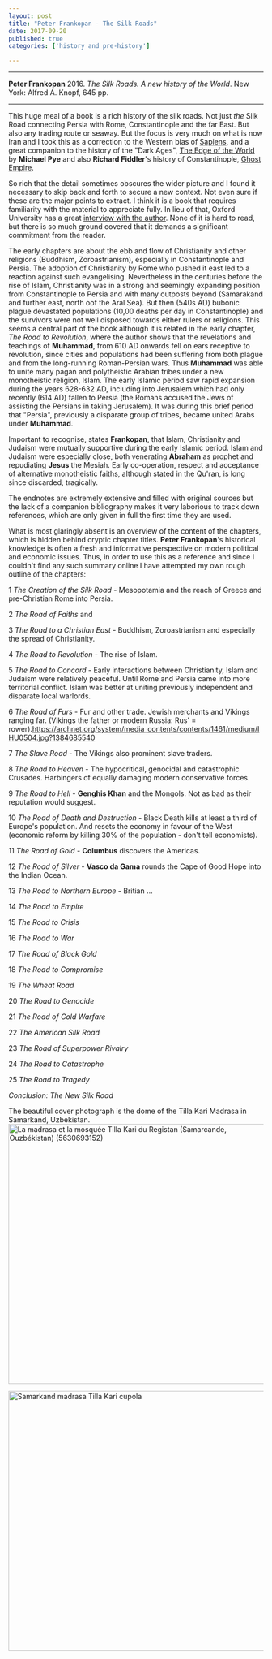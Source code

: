 ```yaml
---
layout: post
title: "Peter Frankopan - The Silk Roads"
date: 2017-09-20
published: true
categories: ['history and pre-history']

---
```



***
<b>Peter Frankopan</b> 2016. _The Silk Roads. A new history of the World_. New York: Alfred A. Knopf, 645 pp.

***


<img align="right" src="http://knopfdoubleday.com/wp-content/uploads/2016/02/Silk-Roads-jkt-for-web.jpg" alt="" />

This huge meal of a book is a rich history of the silk roads.  Not just _the_ Silk Road connecting Persia with Rome, Constantinople and the far East.  But also any trading route or seaway.  But the focus is very much on what is now Iran and 
I took this as a correction to the Western bias of [Sapiens](http://timeteam.github.io/history%20and%20pre-history/2017/09/04/sapiens.html), and a great companion to the history of the "Dark Ages", [The Edge of the World](http://timeteam.github.io/history%20and%20pre-history/2016/01/11/The-edge-of-the-world.html) by **Michael Pye** and also **Richard Fiddler**'s  history of Constantinople, [Ghost Empire](http://timeteam.github.io/history%20and%20pre-history/2017/01/04/ghost-empire.html).  

So rich that the detail sometimes obscures the wider picture and I found it necessary to skip back and forth to secure a new context.  Not even sure if these are the major points to extract.  I think it is a book that requires  familiarity with the material to appreciate fully. In lieu of that, Oxford University has a great [interview with the author](http://www.oxfordtoday.ox.ac.uk/interviews/turning-history-its-head-peter-frankopan-author-silk-roads-following-call-east). None of it is hard to read, but there is so much ground covered that it demands a significant commitment from the reader.

The early chapters are about the ebb and flow of Christianity and other religions (Buddhism, Zoroastrianism), especially in Constantinople and Persia.  The adoption of Christianity by Rome who pushed it east led to a reaction against such evangelising.  Nevertheless in the centuries before the rise of Islam, Christianity was in a strong and seemingly expanding position from Constantinople to Persia and with many outposts beyond (Samarakand and further east, north oof the Aral Sea).  But then (540s AD) bubonic plague devastated populations (10,00 deaths per day in Constantinople) and the survivors were not well disposed towards either rulers or religions.  This seems a central part of the book although it is related in the early chapter, _The Road to Revolution_, where the author shows that  the revelations and teachings of **Muhammad**, from 610 AD onwards fell on ears receptive to revolution, since cities and populations had been suffering from both plague and from the long-running Roman-Persian wars.  Thus **Muhammad** was able to unite many pagan and polytheistic Arabian tribes under a new monotheistic religion, Islam.  The early Islamic period saw rapid expansion during the years 628-632 AD, including into Jerusalem which had only recently (614 AD) fallen to Persia (the Romans accused the Jews of assisting the Persians in taking Jerusalem).  It was during this brief period that "Persia", previously a disparate group of tribes, became united Arabs under **Muhammad**. 
 
Important to recognise, states **Frankopan**, that Islam, Christianity and Judaism were mutually supportive  during the early Islamic period.  Islam and Judaism were especially close, both venerating **Abraham** as prophet and repudiating **Jesus** the Mesiah.  Early co-operation, respect and acceptance of alternative monotheistic faiths, although stated in the Qu'ran, is long since discarded, tragically. 

The endnotes are extremely extensive and filled with original sources but the lack of a companion bibliography makes it very laborious to track down references, which are only given in full the first time they are used.

What is most glaringly absent is an overview of the content of the chapters, which is hidden behind cryptic chapter titles.  **Peter Frankopan**'s historical knowledge is often a fresh and informative perspective on modern political and economic issues.  Thus, in order to use this as a reference and since I couldn't find any such summary online I have attempted my own rough outline of the chapters:

1 _The Creation of the Silk Road_  - Mesopotamia and the reach of Greece and pre-Christian Rome into Persia.

2 _The Road of Faiths_  and

3 _The Road to a Christian East_ - Buddhism, Zoroastrianism and especially the spread of Christianity. 

4 _The Road to Revolution_  - The rise of Islam.

5 _The Road to Concord_  - Early interactions between Christianity, Islam and Judaism were relatively peaceful.  Until Rome and Persia came into more territorial conflict.  Islam was better at uniting previously independent and disparate local warlords. 

6 _The Road of Furs_  - Fur and other trade.  Jewish merchants and Vikings ranging far. (Vikings the father or modern Russia:  Rus' = rower).https://archnet.org/system/media_contents/contents/1461/medium/IHU0504.jpg?1384685540

7 _The Slave Road_  - The Vikings also prominent slave traders.

8 _The Road to Heaven_  - The hypocritical, genocidal and catastrophic Crusades.  Harbingers of equally damaging modern conservative forces.

9 _The Road to Hell_  - **Genghis Khan** and the Mongols.  Not as bad as their reputation would suggest.

10 _The Road of Death and Destruction_  - Black Death kills at least a third of Europe's population. And resets the economy in favour of the West (economic reform by killing 30% of the population - don't tell economists).

11 _The Road of Gold_  - **Columbus** discovers the Americas.

12 _The Road of Silver_  - **Vasco da Gama** rounds the Cape of Good Hope into the Indian Ocean.  

13 _The Road to Northern Europe_  - Britian ...

14 _The Road to Empire_

15 _The Road to Crisis_

16 _The Road to War_

17 _The Road of Black Gold_

18 _The Road to Compromise_

19 _The Wheat Road_

20 _The Road to Genocide_

21 _The Road of Cold Warfare_

22 _The American Silk Road_

23 _The Road of Superpower Rivalry_

24 _The Road to Catastrophe_

25 _The Road to Tragedy_

_Conclusion: The New Silk Road_


The beautiful cover photograph is the dome of the Tilla Kari Madrasa in Samarkand, Uzbekistan.  <a title="By Jean-Pierre Dalbéra from Paris, France [CC BY 2.0 (http://creativecommons.org/licenses/by/2.0)], via Wikimedia Commons" href="https://commons.wikimedia.org/wiki/File%3ALa_madrasa_et_la_mosqu%C3%A9e_Tilla_Kari_du_Registan_(Samarcande%2C_Ouzb%C3%A9kistan)_(5630693152).jpg"><img width="512" alt="La madrasa et la mosquée Tilla Kari du Registan (Samarcande, Ouzbékistan) (5630693152)" src="https://upload.wikimedia.org/wikipedia/commons/thumb/1/17/La_madrasa_et_la_mosqu%C3%A9e_Tilla_Kari_du_Registan_%28Samarcande%2C_Ouzb%C3%A9kistan%29_%285630693152%29.jpg/512px-La_madrasa_et_la_mosqu%C3%A9e_Tilla_Kari_du_Registan_%28Samarcande%2C_Ouzb%C3%A9kistan%29_%285630693152%29.jpg"/></a>

<a title="By Patrickringgenberg (Own work) [GFDL (http://www.gnu.org/copyleft/fdl.html) or CC BY-SA 3.0 (http://creativecommons.org/licenses/by-sa/3.0)], via Wikimedia Commons" href="https://commons.wikimedia.org/wiki/File%3ASamarkand_madrasa_Tilla_Kari_cupola.JPG"><img width="512" alt="Samarkand madrasa Tilla Kari cupola" src="https://upload.wikimedia.org/wikipedia/commons/thumb/2/22/Samarkand_madrasa_Tilla_Kari_cupola.JPG/682px-Samarkand_madrasa_Tilla_Kari_cupola.JPG"/></a> 
